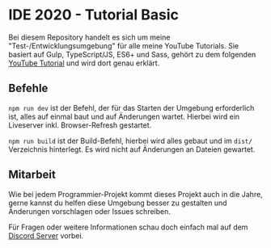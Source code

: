 # IDE 2020 - Tutorial Basic



Bei diesem Repository handelt es sich um meine "Test-/Entwicklungsumgebung" für alle meine YouTube Tutorials. Sie basiert auf Gulp, TypeScript/JS, ES6+ und Sass, gehört zu dem folgenden [YouTube Tutorial](https://www.youtube.com/watch?v=GMakamOBAwA) und wird dort genau erklärt.

## Befehle

`npm run dev` ist der Befehl, der für das Starten der Umgebung erforderlich ist, alles auf einmal baut und auf Änderungen wartet. Hierbei wird ein Liveserver inkl. Browser-Refresh gestartet.

`npm run build` ist der Build-Befehl, hierbei wird alles gebaut und im `dist/` Verzeichnis hinterlegt. Es wird nicht auf Änderungen an Dateien gewartet.

## Mitarbeit

Wie bei jedem Programmier-Projekt kommt dieses Projekt auch in die Jahre, gerne kannst du helfen diese Umgebung besser zu gestalten und Änderungen vorschlagen oder Issues schreiben.

Für Fragen oder weitere Informationen schau doch einfach mal auf dem [Discord Server](https://discord.gg/NV2NrXA) vorbei.
